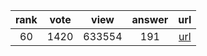 
| rank | vote | view | answer | url |
|:-:|:-:|:-:|:-:|:-:|
|60|1420|633554|191| [url](http://stackoverflow.com/questions/101268/hidden-features-of-python) |
